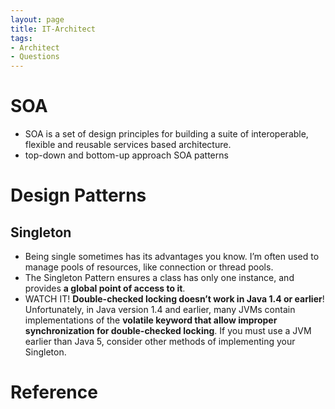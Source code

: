 ```yaml
---
layout: page
title: IT-Architect
tags:
- Architect
- Questions
---
```


# SOA
- SOA is a set of design principles for building a suite of interoperable, flexible and reusable services based architecture.
- top-down and bottom-up approach SOA patterns

# Design Patterns
## Singleton
- Being single sometimes has its advantages you know. I’m often used to manage pools of resources, like connection or thread pools.
- The Singleton Pattern ensures a class has only one instance, and provides **a global point of access to it**.
- WATCH IT!
**Double-checked locking doesn’t work in Java 1.4 or earlier**!
Unfortunately, in Java version 1.4 and earlier, many JVMs contain implementations of the **volatile keyword that allow improper synchronization for double-checked locking**. If you must use a JVM earlier than Java 5, consider other methods of implementing your Singleton.

# Reference 
